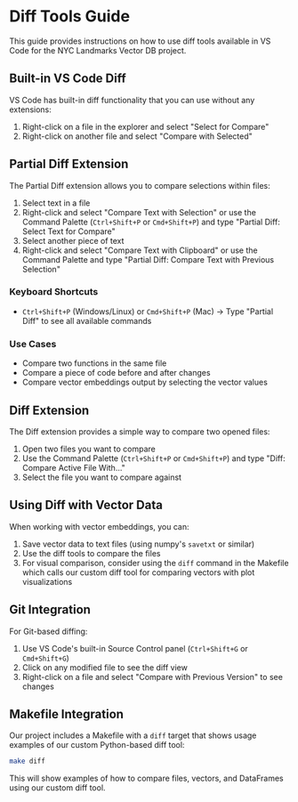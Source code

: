 # Diff Tools Guide

This guide provides instructions on how to use diff tools available in VS Code for the NYC Landmarks Vector DB project.

## Built-in VS Code Diff

VS Code has built-in diff functionality that you can use without any extensions:

1. Right-click on a file in the explorer and select "Select for Compare"
2. Right-click on another file and select "Compare with Selected"

## Partial Diff Extension

The Partial Diff extension allows you to compare selections within files:

1. Select text in a file
2. Right-click and select "Compare Text with Selection" or use the Command Palette (`Ctrl+Shift+P` or `Cmd+Shift+P`) and type "Partial Diff: Select Text for Compare"
3. Select another piece of text
4. Right-click and select "Compare Text with Clipboard" or use the Command Palette and type "Partial Diff: Compare Text with Previous Selection"

### Keyboard Shortcuts

- `Ctrl+Shift+P` (Windows/Linux) or `Cmd+Shift+P` (Mac) -> Type "Partial Diff" to see all available commands

### Use Cases

- Compare two functions in the same file
- Compare a piece of code before and after changes
- Compare vector embeddings output by selecting the vector values

## Diff Extension

The Diff extension provides a simple way to compare two opened files:

1. Open two files you want to compare
2. Use the Command Palette (`Ctrl+Shift+P` or `Cmd+Shift+P`) and type "Diff: Compare Active File With..."
3. Select the file you want to compare against

## Using Diff with Vector Data

When working with vector embeddings, you can:

1. Save vector data to text files (using numpy's `savetxt` or similar)
2. Use the diff tools to compare the files
3. For visual comparison, consider using the `diff` command in the Makefile which calls our custom diff tool for comparing vectors with plot visualizations

## Git Integration

For Git-based diffing:

1. Use VS Code's built-in Source Control panel (`Ctrl+Shift+G` or `Cmd+Shift+G`)
2. Click on any modified file to see the diff view
3. Right-click on a file and select "Compare with Previous Version" to see changes

## Makefile Integration

Our project includes a Makefile with a `diff` target that shows usage examples of our custom Python-based diff tool:

```bash
make diff
```

This will show examples of how to compare files, vectors, and DataFrames using our custom diff tool.
